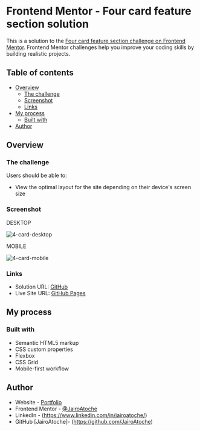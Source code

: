 # Frontend Mentor - Four card feature section solution

This is a solution to the [Four card feature section challenge on Frontend Mentor](https://www.frontendmentor.io/challenges/four-card-feature-section-weK1eFYK). Frontend Mentor challenges help you improve your coding skills by building realistic projects. 

## Table of contents

- [Overview](#overview)
  - [The challenge](#the-challenge)
  - [Screenshot](#screenshot)
  - [Links](#links)
- [My process](#my-process)
  - [Built with](#built-with)
- [Author](#author)

## Overview

### The challenge

Users should be able to:

- View the optimal layout for the site depending on their device's screen size

### Screenshot
DESKTOP

![4-card-desktop](https://user-images.githubusercontent.com/44626985/169713303-5ea846e2-5c9e-4c46-a3f4-53b3d25fa8d5.png)

MOBILE

![4-card-mobile](https://user-images.githubusercontent.com/44626985/169713305-baacfcf9-ceb3-4ec9-9950-bb683375695b.png)

### Links

- Solution URL: [GitHub](https://github.com/JairoAtoche/Four-Card-Feature-Section)
- Live Site URL: [GitHub Pages](https://jairoatoche.github.io/Four-Card-Feature-Section/)

## My process

### Built with

- Semantic HTML5 markup
- CSS custom properties
- Flexbox
- CSS Grid
- Mobile-first workflow

## Author

- Website - [Portfolio](https://jairoatoche.github.io/)
- Frontend Mentor - [@JairoAtoche](https://www.frontendmentor.io/profile/JairoAtoche)
- LinkedIn - (https://www.linkedin.com/in/jairoatoche/)
- GitHub [JairoAtoche]- (https://github.com/JairoAtoche)